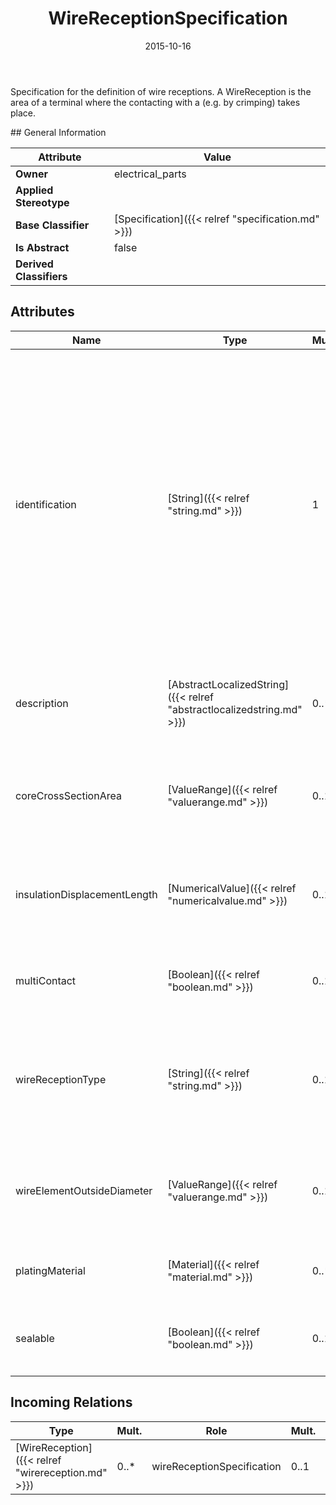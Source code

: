 ﻿---
title: WireReceptionSpecification
toc: false
type: specs
date: "2015-10-16"
draft: false
specification: VEC
version: 1.1.2
documentType: "Recommendation"
elementType: Class
classes:
  - WireReceptionSpecification
menu_name: vec-1.1.2
---
<p> Specification for the definition of wire receptions. A WireReception is the area of a terminal where the contacting with a (e.g. by crimping) takes place.      </p>
## General Information

| Attribute               | Value |
|-------------------------|-------|
| **Owner**               | electrical_parts |
| **Applied Stereotype**  |   |
| **Base Classifier**     | [Specification]({{< relref "specification.md" >}})<br/>  |
| **Is Abstract**         | false |
| **Derived Classifiers** |   |

## Attributes
|  Name  |  Type  |  Mult.  |  Description  |  Owning Classifier  |
|--------|--------|---------|---------------|--------------|
|identification | [String]({{< relref "string.md" >}}) | 1 | <p> Specifies a unique identification of the specification. The identification is guaranteed to be unique within the document containing the specification. Over all VEC-documents a Specification-instance can be trusted to be identical if the DocumentVersion-instance is the same (see DocumentVersion) and the identification of the Specification is the same.      </p> | [Specification]({{< relref "specification.md" >}}) |
|description | [AbstractLocalizedString]({{< relref "abstractlocalizedstring.md" >}}) | 0..* | <p> Specifies additional, human readable information about the specification.      </p> | [Specification]({{< relref "specification.md" >}}) |
|coreCrossSectionArea | [ValueRange]({{< relref "valuerange.md" >}}) | 0..1 | <p> Specifies a value range for valid cross section areas a core must have to fit to the wire reception.      </p> | [WireReceptionSpecification]({{< relref "wirereceptionspecification.md" >}}) |
|insulationDisplacementLength | [NumericalValue]({{< relref "numericalvalue.md" >}}) | 0..1 | <p>Specifies the length of the insulation which must be stripped off to fit to this wire reception.  </p> | [WireReceptionSpecification]({{< relref "wirereceptionspecification.md" >}}) |
|multiContact | [Boolean]({{< relref "boolean.md" >}}) | 0..1 | <p>Specifies if it is possible to contact more than core at the wire reception.  </p> | [WireReceptionSpecification]({{< relref "wirereceptionspecification.md" >}}) |
|wireReceptionType | [String]({{< relref "string.md" >}}) | 0..1 | <p> Specifies the type of the wire reception. This should be an enumeration of values defined in a conformance class.      </p> | [WireReceptionSpecification]({{< relref "wirereceptionspecification.md" >}}) |
|wireElementOutsideDiameter | [ValueRange]({{< relref "valuerange.md" >}}) | 0..1 | <p> Specifies a value range for valid diameters a WireElement must have to fit to the wire reception.      </p> | [WireReceptionSpecification]({{< relref "wirereceptionspecification.md" >}}) |
|platingMaterial | [Material]({{< relref "material.md" >}}) | 0..* | <p>Specifies the plating material of the wire reception. </p> | [WireReceptionSpecification]({{< relref "wirereceptionspecification.md" >}}) |
|sealable | [Boolean]({{< relref "boolean.md" >}}) | 0..1 | <p>Specifies if the wire reception can be sealed.  (see KBLFRM-311) </p> | [WireReceptionSpecification]({{< relref "wirereceptionspecification.md" >}}) |

##  Incoming Relations
|    Type  |   Mult.  |   Role    |   Mult.   |   Description  |
|----------|----------|-----------|-----------|----------------|
| [WireReception]({{< relref "wirereception.md" >}}) | 0..* | wireReceptionSpecification | 0..1 | References the WireReceptionSpecification that specifies the WireReception. |
